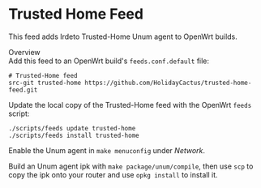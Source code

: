 # Trusted Home Feed
This feed adds Irdeto Trusted-Home Unum agent to OpenWrt builds.


Overview    
Add this feed to an OpenWrt build's `feeds.conf.default` file:

```
# Trusted-Home feed
src-git trusted-home https://github.com/HolidayCactus/trusted-home-feed.git
```
Update the local copy of the Trusted-Home feed with the OpenWrt `feeds` script:

```
./scripts/feeds update trusted-home
./scripts/feeds install trusted-home
```
Enable the Unum agent in `make menuconfig` under *Network*.

Build an Unum agent ipk with `make package/unum/compile`, then use `scp` to copy the ipk onto your router and use `opkg install` to install it.
